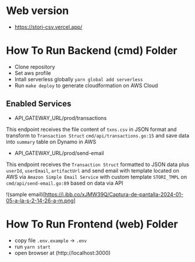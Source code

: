 # Web version

- https://stori-csv.vercel.app/

# How To Run Backend (cmd) Folder

- Clone repository
- Set aws profile
- Intall serverless globally `yarn global add serverless`
- Run `make deploy` to generate cloudformation on AWS Cloud

## Enabled Services

- API_GATEWAY_URL/prod/transactions

This endpoint receives the file content of `txns.csv` in JSON format and transform to `Transaction Struct`
`cmd/api/transactions.go:15` and save data into `summary` table on Dynamo in AWS

- API_GATEWAY_URL/prod/send-email

This endpoint receives the `Transaction Struct` formatted to JSON data plus `userId`, `userEmail`, `artifactUrl` and send email with template located on AWS via `Amazon Simple Email Service` with custom template `STORI_TMPL` on `cmd/api/send-email.go:89` based on data via API

!(sample email)[https://i.ibb.co/xJMW39Q/Captura-de-pantalla-2024-01-05-a-la-s-2-14-26-a-m.png]

# How To Run Frontend (web) Folder

- copy file `.env.example` -> `.env`
- run `yarn start`
- open browser at (http://localhost:3000)
